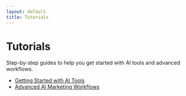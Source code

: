 ```yaml
---
layout: default
title: Tutorials
---
```


<h1>Tutorials</h1>
<p>Step-by-step guides to help you get started with AI tools and advanced workflows.</p>

<ul>
  <li><a href="/tutorials/getting-started-with-ai-tools/">Getting Started with AI Tools</a></li>
  <li><a href="/tutorials/advanced-ai-marketing-workflows/">Advanced AI Marketing Workflows</a></li>
</ul>